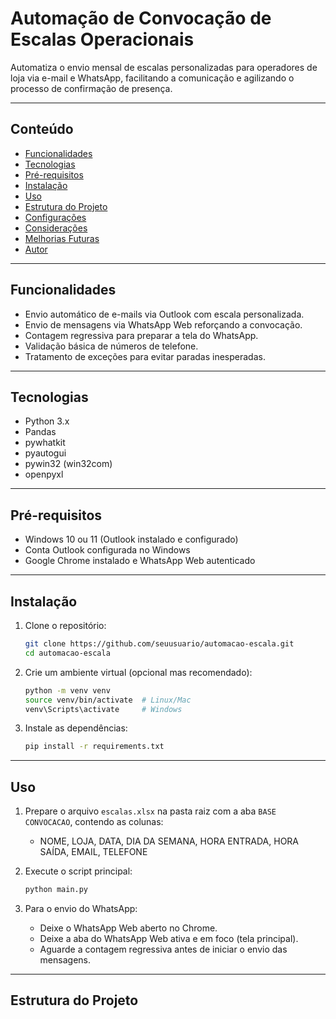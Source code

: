 # Automação de Convocação de Escalas Operacionais

Automatiza o envio mensal de escalas personalizadas para operadores de loja via e-mail e WhatsApp, facilitando a comunicação e agilizando o processo de confirmação de presença.

---

## Conteúdo

- [Funcionalidades](#funcionalidades)
- [Tecnologias](#tecnologias)
- [Pré-requisitos](#pré-requisitos)
- [Instalação](#instalação)
- [Uso](#uso)
- [Estrutura do Projeto](#estrutura-do-projeto)
- [Configurações](#configurações)
- [Considerações](#considerações)
- [Melhorias Futuras](#melhorias-futuras)
- [Autor](#autor)

---

## Funcionalidades

- Envio automático de e-mails via Outlook com escala personalizada.
- Envio de mensagens via WhatsApp Web reforçando a convocação.
- Contagem regressiva para preparar a tela do WhatsApp.
- Validação básica de números de telefone.
- Tratamento de exceções para evitar paradas inesperadas.

---

## Tecnologias

- Python 3.x
- Pandas
- pywhatkit
- pyautogui
- pywin32 (win32com)
- openpyxl

---

## Pré-requisitos

- Windows 10 ou 11 (Outlook instalado e configurado)
- Conta Outlook configurada no Windows
- Google Chrome instalado e WhatsApp Web autenticado

---

## Instalação

1. Clone o repositório:
    ```bash
    git clone https://github.com/seuusuario/automacao-escala.git
    cd automacao-escala
    ```

2. Crie um ambiente virtual (opcional mas recomendado):
    ```bash
    python -m venv venv
    source venv/bin/activate  # Linux/Mac
    venv\Scripts\activate     # Windows
    ```

3. Instale as dependências:
    ```bash
    pip install -r requirements.txt
    ```

---

## Uso

1. Prepare o arquivo `escalas.xlsx` na pasta raiz com a aba `BASE CONVOCACAO`, contendo as colunas:
   - NOME, LOJA, DATA, DIA DA SEMANA, HORA ENTRADA, HORA SAÍDA, EMAIL, TELEFONE

2. Execute o script principal:
    ```bash
    python main.py
    ```

3. Para o envio do WhatsApp:
    - Deixe o WhatsApp Web aberto no Chrome.
    - Deixe a aba do WhatsApp Web ativa e em foco (tela principal).
    - Aguarde a contagem regressiva antes de iniciar o envio das mensagens.

---

## Estrutura do Projeto

